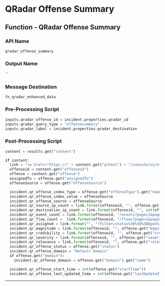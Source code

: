 <!--
    DO NOT MANUALLY EDIT THIS FILE
    THIS FILE IS AUTOMATICALLY GENERATED WITH resilient-sdk codegen
    Generated with resilient-sdk v50.0.151
-->

# QRadar Offense Summary

## Function - QRadar Offense Summary

### API Name
`qradar_offense_summary`

### Output Name
``

### Message Destination
`fn_qradar_enhanced_data`

### Pre-Processing Script
```python
inputs.qradar_offense_id = incident.properties.qradar_id
inputs.qradar_query_type = "offensesummary"
inputs.qradar_label = incident.properties.qradar_destination
```

### Post-Processing Script
```python
content = results.get("content")

if content:
  link = "<a href=\"https://" + content.get("qrhost") + "/console/ui/offenses/{0}{1}\" target=\"_blank\">{2}</a>"
  offenseid = content.get("offenseid")
  offense = content.get("offense")
  assignedTo = offense.get("assignedTo")
  offenseSource = offense.get("offenseSource")

  incident.qr_offense_index_type = offense.get("offenseType").get("name")
  incident.qr_offense_index_value = offenseSource
  incident.qr_offense_source = offenseSource
  incident.qr_source_ip_count = link.format(offenseid, "", offense.get("sourceCount"))
  incident.qr_destination_ip_count = link.format(offenseid, "", int(offense.get("remoteDestinationCount")) + int(offense.get("localDestinationCount")))
  incident.qr_event_count = link.format(offenseid, "/events?page=1&pagesize=10", offense.get("eventCount"))
  incident.qr_flow_count =  link.format(offenseid, "/flows?page=1&pagesize=10", offense.get("flowCount"))
  incident.qr_assigned = link.format("", "?filter=status%3B%3D%3BOpen%3BOPEN&filter=assignedTo%3B%3D%3B%3B{}&page=1&pagesize=10".format(assignedTo if assignedTo else ""), assignedTo) if assignedTo else "Unassigned"
  incident.qr_magnitude = link.format(offenseid, "", offense.get("magnitude"))
  incident.qr_credibility = link.format(offenseid, "", offense.get("credibility"))
  incident.qr_severity = link.format(offenseid, "", offense.get("severity"))
  incident.qr_relevance = link.format(offenseid, "", offense.get("relevance"))
  incident.qr_offense_status = offense.get("status")
  incident.qr_offense_domain = "Default Domain"
  if offense.get("domain"):
    incident.qr_offense_domain = offense.get("domain").get("name")

  incident.qr_offense_start_time = int(offense.get("startTime"))
  incident.qr_offense_last_updated_time = int(offense.get("lastUpdatedTime"))
```

---

